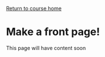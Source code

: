 <a href="https://wes-chen.github.io/build-a-website/">Return to course home</a>

# Make a front page!

This page will have content soon
